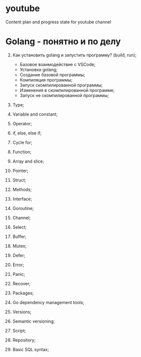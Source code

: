 # youtube
Content plan and progress state for youtube channel

# Golang - понятно и по делу

2. Как установить golang и запустить программу? (build, run);
      - Базовое взаимодействие с VSCode;
      - Установка golang;
      - Создание базовой программы;
      - Компиляция программы;
      - Запуск скомпилированной программы;
      - Изменения в скомпилированной программе;
      - Запуск не скомпилированной программы;

3. Type;
4. Variable and constant;
5. Operator;
6. if, else, else if;
7. Cycle for;
8. Function;
9. Array and slice;
10. Pointer;
11. Struct;
12. Methods;
13. Interface;
14. Goroutine;
15. Channel;
16. Select;
17. Buffer;
18. Mutex;
19. Defer;
20. Error;
21. Panic;
22. Recover;
23. Packages;
24. Go dependency management tools;
25. Versions;
26. Semantic versioning;
27. Script;
28. Repository;
29. Basic SQL syntax;
